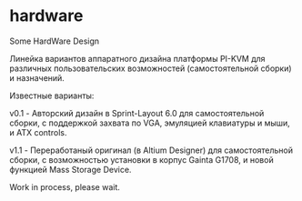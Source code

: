 # hardware
Some HardWare Design

Линейка вариантов аппаратного дизайна платформы PI-KVM  для различных пользовательских возможностей (самостоятельной сборки) и назначений.

Известные варианты:

v0.1 - Авторский дизайн в Sprint-Layout 6.0 для самостоятельной сборки, с поддержкой захвата по VGA, эмуляцией клавиатуры и мыши, и ATX controls.

v1.1 - Переработаный оригинал (в Altium Designer) для самостоятельной сборки, с возможностью установки в корпус Gainta G1708, и новой функцией Mass Storage Device.

Work in process, please wait.
